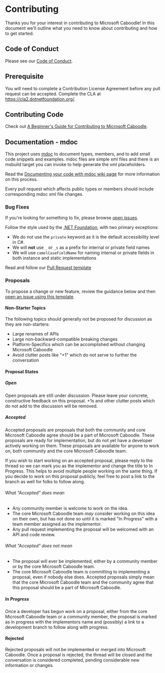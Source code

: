 # Contributing

Thanks you for your interest in contributing to Microsoft Caboodle! In this document we'll outline what you need to know about contributing and how to get started.

## Code of Conduct

Please see our [Code of Conduct](CODE_OF_CONDUCT.md).

## Prerequisite

You will need to complete a Contribution License Agreement before any pull request can be accepted. Complete the CLA at https://cla2.dotnetfoundation.org/.

## Contributing Code

Check out [A Beginner's Guide for Contributing to Microsoft Caboodle](https://github.com/xamarin/Caboodle/wiki/A-Beginner's-Guide-for-Contributing-to-Microsoft-Caboodle).

## Documentation - mdoc

This project uses [mdoc](http://www.mono-project.com/docs/tools+libraries/tools/monodoc/generating-documentation/) to document types, members, and to add small code snippets and examples.  mdoc files are simple xml files and there is an msbuild target you can invoke to help generate the xml placeholders.

Read the [Documenting your code with mdoc wiki page](wiki/Documenting-your-code-with-mdoc) for more information on this process.

Every pull request which affects public types or members should include corresponding mdoc xml file changes.


### Bug Fixes

If you're looking for something to fix, please browse [open issues](https://github.com/xamarin/Caboodle/issues). 

Follow the style used by the [.NET Foundation](https://github.com/dotnet/corefx/blob/master/Documentation/coding-guidelines/coding-style.md), with two primary exceptions:

- We do not use the `private` keyword as it is the default accessibility level in C#.
- We will **not** use `_` or `_s` as a prefix for internal or private field names
- We will use `camelCaseFieldName` for naming internal or private fields in both instance and static implementations

Read and follow our [Pull Request template](https://github.com/xamarin/Caboodle/blob/master/PULL_REQUEST_TEMPLATE.md)

### Proposals

To propose a change or new feature, review the guidance below and then [open an issue using this template](https://github.com/xamarin/Caboodle/issues/new).

#### Non-Starter Topics
The following topics should generally not be proposed for discussion as they are non-starters:

* Large renames of APIs
* Large non-backward-compatible breaking changes
* Platform-Specifics which can be accomplished without changing Microsoft Caboodle
* Avoid clutter posts like "+1" which do not serve to further the conversation

#### Proposal States
##### Open
Open proposals are still under discussion. Please leave your concrete, constructive feedback on this proposal. +1s and other clutter posts which do not add to the discussion will be removed.

##### Accepted
Accepted proposals are proposals that both the community and core Microsoft Caboodle agree should be a part of Microsoft Caboodle. These proposals are ready for implementation, but do not yet have a developer actively working on them. These proposals are available for anyone to work on, both community and the core Microsoft Caboodle team.

If you wish to start working on an accepted proposal, please reply to the thread so we can mark you as the implementor and change the title to In Progress. This helps to avoid multiple people working on the same thing. If you decide to work on this proposal publicly, feel free to post a link to the branch as well for folks to follow along.

###### What "Accepted" does mean
* Any community member is welcome to work on the idea.
* The core Microsoft Caboodle team _may_ consider working on this idea on their own, but has not done so until it is marked "In Progress" with a team member assigned as the implementor.
* Any pull request implementing the proposal will be welcomed with an API and code review.

###### What "Accepted" does not mean
* The proposal will ever be implemented, either by a community member or by the core Microsoft Caboodle team.
* The core Microsoft Caboodle team is committing to implementing a proposal, even if nobody else does. Accepted proposals simply mean that the core Microsoft Caboodle team and the community agree that this proposal should be a part of Microsoft Caboodle.

##### In Progress
Once a developer has begun work on a proposal, either from the core Microsoft Caboodle team or a community member, the proposal is marked as in progress with the implementors name and (possibly) a link to a development branch to follow along with progress.

#### Rejected
Rejected proposals will not be implemented or merged into Microsoft Caboodle. Once a proposal is rejected, the thread will be closed and the conversation is considered completed, pending considerable new information or changes.
